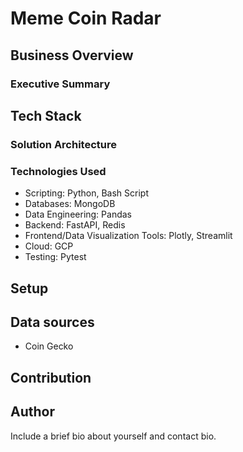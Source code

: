 # Meme Coin Radar

## Business Overview

### Executive Summary

## Tech Stack

### Solution Architecture


### Technologies Used

* Scripting: Python, Bash Script
* Databases: MongoDB
* Data Engineering: Pandas
* Backend: FastAPI, Redis
* Frontend/Data Visualization Tools: Plotly, Streamlit
* Cloud: GCP
* Testing: Pytest

## Setup

## Data sources

* Coin Gecko

## Contribution

## Author

Include a brief bio about yourself and contact bio.


